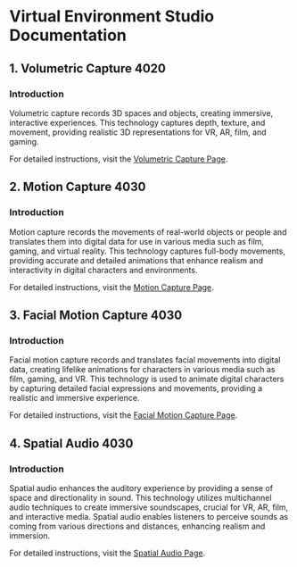 # Virtual Environment Studio Documentation

## 1. Volumetric Capture 4020

### Introduction

Volumetric capture records 3D spaces and objects, creating immersive, interactive experiences. This technology captures depth, texture, and movement, providing realistic 3D representations for VR, AR, film, and gaming.

For detailed instructions, visit the [Volumetric Capture Page](VolCap.md).


## 2. Motion Capture 4030

### Introduction

Motion capture records the movements of real-world objects or people and translates them into digital data for use in various media such as film, gaming, and virtual reality. This technology captures full-body movements, providing accurate and detailed animations that enhance realism and interactivity in digital characters and environments.

For detailed instructions, visit the [Motion Capture Page](MotionCapture.md).


## 3. Facial Motion Capture 4030

### Introduction

Facial motion capture records and translates facial movements into digital data, creating lifelike animations for characters in various media such as film, gaming, and VR. This technology is used to animate digital characters by capturing detailed facial expressions and movements, providing a realistic and immersive experience.

For detailed instructions, visit the [Facial Motion Capture Page](FacialMotion.md).


## 4. Spatial Audio 4030

### Introduction

Spatial audio enhances the auditory experience by providing a sense of space and directionality in sound. This technology utilizes multichannel audio techniques to create immersive soundscapes, crucial for VR, AR, film, and interactive media. Spatial audio enables listeners to perceive sounds as coming from various directions and distances, enhancing realism and immersion.

For detailed instructions, visit the [Spatial Audio Page](spatial.md).
